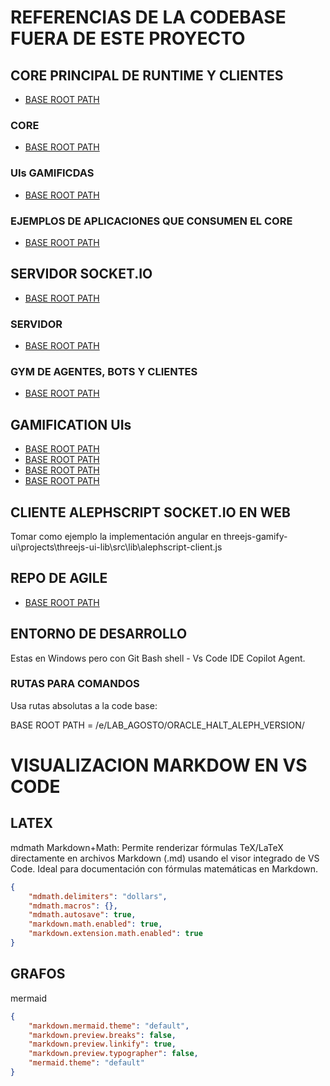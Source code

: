 
# REFERENCIAS DE LA CODEBASE FUERA DE ESTE PROYECTO

## CORE PRINCIPAL DE RUNTIME Y CLIENTES

- [BASE ROOT PATH](state-machine-mcp-driver/)

### CORE

- [BASE ROOT PATH](state-machine-mcp-driver/src/)

### UIs GAMIFICDAS

- [BASE ROOT PATH](state-machine-mcp-driver/src/ui/MultiUIGameManager.ts)

### EJEMPLOS DE APLICACIONES QUE CONSUMEN EL CORE

- [BASE ROOT PATH](state-machine-mcp-driver/examples/xplus1-app/)

## SERVIDOR SOCKET.IO

- [BASE ROOT PATH](socket-gym/)

### SERVIDOR

- [BASE ROOT PATH](socket-gym/ws-server/)

### GYM DE AGENTES, BOTS Y CLIENTES

- [BASE ROOT PATH](socket-gym/alephscript/)

## GAMIFICATION UIs

- [BASE ROOT PATH](threejs-gamify-ui/)
- [BASE ROOT PATH](web-rtc-gamify-ui/)
- [BASE ROOT PATH](aleph-unity-bot/)
- [BASE ROOT PATH](blockly-alephscript-sdk/)

## CLIENTE ALEPHSCRIPT SOCKET.IO EN WEB

Tomar como ejemplo la implementación angular en threejs-gamify-ui\projects\threejs-ui-lib\src\lib\alephscript-client.js

## REPO DE AGILE

- [BASE ROOT PATH](vibecoding/)

## ENTORNO DE DESARROLLO

Estas en Windows pero con Git Bash shell - Vs Code IDE Copilot Agent.

### RUTAS PARA COMANDOS

Usa rutas absolutas a la code base: 

BASE ROOT PATH = /e/LAB_AGOSTO/ORACLE_HALT_ALEPH_VERSION/

# VISUALIZACION MARKDOW EN VS CODE

## LATEX

mdmath Markdown+Math: 
Permite renderizar fórmulas TeX/LaTeX directamente en archivos Markdown (.md) usando el visor integrado de VS Code. Ideal para documentación con fórmulas matemáticas en Markdown.

```json
{
    "mdmath.delimiters": "dollars",
    "mdmath.macros": {},
    "mdmath.autosave": true,
    "markdown.math.enabled": true,
    "markdown.extension.math.enabled": true
}
```

## GRAFOS

mermaid

```json
{
    "markdown.mermaid.theme": "default",
    "markdown.preview.breaks": false,
    "markdown.preview.linkify": true,
    "markdown.preview.typographer": false,
    "mermaid.theme": "default"
}
```